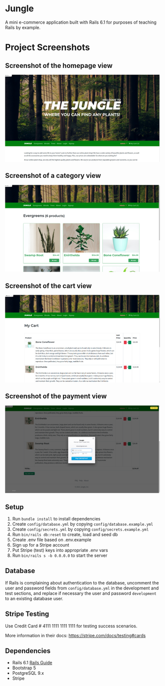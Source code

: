 # Jungle

A mini e-commerce application built with Rails 6.1 for purposes of teaching Rails by example.

# Project Screenshots

## Screenshot of the homepage view
!["Screenshot of the homepage view"](https://github.com/ralphunrau/jungle-rails/blob/master/docs/HomePageView.png?raw=true)

## Screenshot of a category view
!["Screenshot of a category view"](https://github.com/ralphunrau/jungle-rails/blob/master/docs/CategoryView.png?raw=true)

## Screenshot of the cart view
!["Screenshot of the cart view"](https://github.com/ralphunrau/jungle-rails/blob/master/docs/CartView.png?raw=true)

## Screenshot of the payment view
!["Screenshot of the payment view"](https://github.com/ralphunrau/jungle-rails/blob/master/docs/PaymentView.png?raw=true)

## Setup

1. Run `bundle install` to install dependencies
2. Create `config/database.yml` by copying `config/database.example.yml`
3. Create `config/secrets.yml` by copying `config/secrets.example.yml`
4. Run `bin/rails db:reset` to create, load and seed db
5. Create .env file based on .env.example
6. Sign up for a Stripe account
7. Put Stripe (test) keys into appropriate .env vars
8. Run `bin/rails s -b 0.0.0.0` to start the server

## Database

If Rails is complaining about authentication to the database, uncomment the user and password fields from `config/database.yml` in the development and test sections, and replace if necessary the user and password `development` to an existing database user.

## Stripe Testing

Use Credit Card # 4111 1111 1111 1111 for testing success scenarios.

More information in their docs: <https://stripe.com/docs/testing#cards>

## Dependencies

- Rails 6.1 [Rails Guide](http://guides.rubyonrails.org/v6.1/)
- Bootstrap 5
- PostgreSQL 9.x
- Stripe